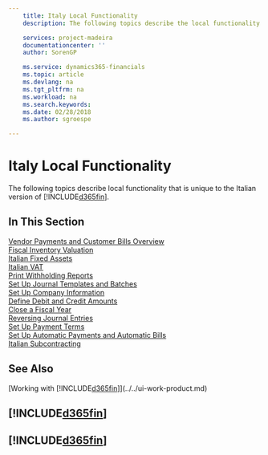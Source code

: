 ```yaml
---
    title: Italy Local Functionality
    description: The following topics describe the local functionality in the Italian version of Business Central.

    services: project-madeira
    documentationcenter: ''
    author: SorenGP

    ms.service: dynamics365-financials
    ms.topic: article
    ms.devlang: na
    ms.tgt_pltfrm: na
    ms.workload: na
    ms.search.keywords:
    ms.date: 02/28/2018
    ms.author: sgroespe

---
```

# Italy Local Functionality
The following topics describe local functionality that is unique to the Italian version of [!INCLUDE[d365fin](../../includes/d365fin_md.md)].  

## In This Section  
  [Vendor Payments and Customer Bills Overview](vendor-payments-and-customer-bills-overview.md)  
  [Fiscal Inventory Valuation](fiscal-inventory-valuation.md)  
  [Italian Fixed Assets](italian-fixed-assets.md)  
  [Italian VAT](italian-vat.md)  
  [Print Withholding Reports](how-to-print-withholding-tax-reports.md)  
  [Set Up Journal Templates and Batches](how-to-set-up-journal-templates-and-batches.md)  
  [Set Up Company Information](how-to-set-up-company-information.md)  
  [Define Debit and Credit Amounts](how-to-define-debit-and-credit-amounts.md)  
  [Close a Fiscal Year](how-to-close-a-fiscal-year.md)  
  [Reversing Journal Entries](reversing-journal-entries.md)  
  [Set Up Payment Terms](how-to-set-up-payment-terms.md)  
  [Set Up Automatic Payments and Automatic Bills](how-to-set-up-automatic-payments-and-automatic-bills.md)    
  [Italian Subcontracting](italian-subcontracting.md)  

## See Also
[Working with [!INCLUDE[d365fin](../../includes/d365fin_md.md)]](../../ui-work-product.md)  

## [!INCLUDE[d365fin](../../includes/free_trial_md.md)]  
## [!INCLUDE[d365fin](../../includes/training_link_md.md)]
